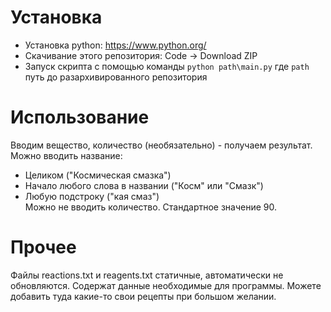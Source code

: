 # Установка
* Установка python: https://www.python.org/
* Скачивание этого репозитория: Code -> Download ZIP
* Запуск скрипта с помощью команды `python path\main.py` где `path` путь до разархивированного репозитория
# Использование
Вводим вещество, количество (необязательно) - получаем результат.  
Можно вводить название: 
* Целиком ("Космическая смазка")
* Начало любого слова в названии ("Косм" или "Смазк")
* Любую подстроку ("кая смаз")  
Можно не вводить количество. Стандартное значение 90.
# Прочее
Файлы reactions.txt и reagents.txt статичные, автоматически не обновляются. Содержат данные необходимые для программы. Можете добавить туда какие-то свои рецепты при большом желании.
